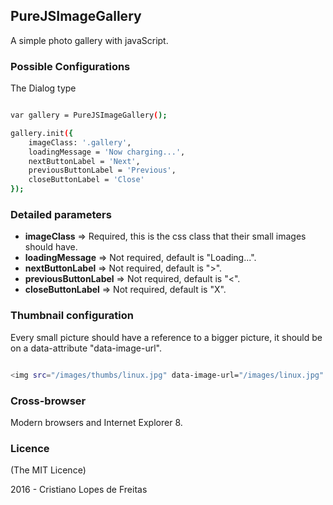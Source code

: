 ## PureJSImageGallery

A simple photo gallery with javaScript.

### Possible Configurations

The Dialog type

```bash

var gallery = PureJSImageGallery();

gallery.init({
    imageClass: '.gallery',
    loadingMessage = 'Now charging...',
    nextButtonLabel = 'Next',
    previousButtonLabel = 'Previous',
    closeButtonLabel = 'Close'
});

```

### Detailed parameters

- **imageClass** => Required, this is the css class that their small images should have.
- **loadingMessage** => Not required, default is "Loading...".
- **nextButtonLabel** => Not required, default is ">".
- **previousButtonLabel** => Not required, default is "<".
- **closeButtonLabel** => Not required, default is "X".

### Thumbnail configuration

Every small picture should have a reference to a bigger picture, it should be on a data-attribute "data-image-url".

```bash

<img src="/images/thumbs/linux.jpg" data-image-url="/images/linux.jpg" alt="" class="gallery">

```

### Cross-browser

Modern browsers and Internet Explorer 8.

### Licence

(The MIT Licence)

2016 - Cristiano Lopes de Freitas
